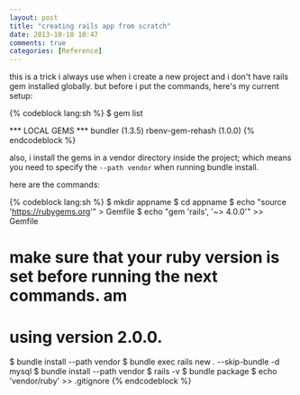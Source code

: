 ```yaml
---
layout: post
title: "creating rails app from scratch"
date: 2013-10-10 10:47
comments: true
categories: [Reference]
---
```

this is a trick i always use when i create a new project and i don't have rails gem
installed globally. but before i put the commands, here's my current setup:

{% codeblock lang:sh %}
$ gem list

*** LOCAL GEMS ***
bundler (1.3.5)
rbenv-gem-rehash (1.0.0)
{% endcodeblock %}


also, i install the gems in a vendor directory inside the project; which means you
need to specify the `--path vendor` when running bundle install.

here are the commands:

{% codeblock lang:sh %}
$ mkdir appname
$ cd appname
$ echo "source 'https://rubygems.org'" > Gemfile
$ echo "gem 'rails', '~> 4.0.0'" >> Gemfile

# make sure that your ruby version is set before running the next commands. am
# using version 2.0.0.

$ bundle install --path vendor
$ bundle exec rails new . --skip-bundle -d mysql
$ bundle install --path vendor
$ rails -v
$ bundle package
$ echo 'vendor/ruby' >> .gitignore
{% endcodeblock %}
